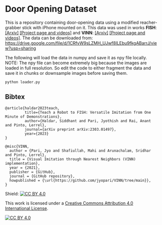 # Door Opening Dataset

This is a repository containing door-opening data using a modified reacher-grabber stick with iPhone mounted on it. This data was used in works **FISH**: [[Arxiv]](https://arxiv.org/abs/2303.01497) [[Project page and videos]](https://fast-imitation.github.io/) and **VINN**: [[Arxiv]](https://arxiv.org/abs/2112.01511) [[Project page and videos]](https://jyopari.github.io/VINN/). The data can be downloaded from: https://drive.google.com/file/d/1CRfvW9sLZMH_UJwf8ILEbu9fkgABarrJ/view?usp=sharing


The following will load the data in numpy and save it as npy file locally. NOTE: The npy file can become extremely big because the images are loaded in full resolution. So edit the code to either fragment the data and save it in chunks or downsample images before saving them.
```
python loader.py
```


## Bibtex
```
@article{haldar2023teach,
         title={Teach a Robot to FISH: Versatile Imitation from One Minute of Demonstrations},
         author={Haldar, Siddhant and Pari, Jyothish and Rai, Anant and Pinto, Lerrel},
         journal={arXiv preprint arXiv:2303.01497},
         year={2023}
}

@misc{VINN,
  author = {Pari, Jyo and Shafiullah, Mahi and Arunachalam, Sridhar and Pinto, Lerrel},
  title = {Visual Imitation through Nearest Neighbors (VINN) implementation},
  year = {2021},
  publisher = {GitHub},
  journal = {GitHub repository},
  howpublished = {\url{https://github.com/jyopari/VINN/tree/main}},
}
```

Shield: [![CC BY 4.0][cc-by-shield]][cc-by]

This work is licensed under a
[Creative Commons Attribution 4.0 International License][cc-by].

[![CC BY 4.0][cc-by-image]][cc-by]

[cc-by]: http://creativecommons.org/licenses/by/4.0/
[cc-by-image]: https://i.creativecommons.org/l/by/4.0/88x31.png
[cc-by-shield]: https://img.shields.io/badge/License-CC%20BY%204.0-lightgrey.svg
